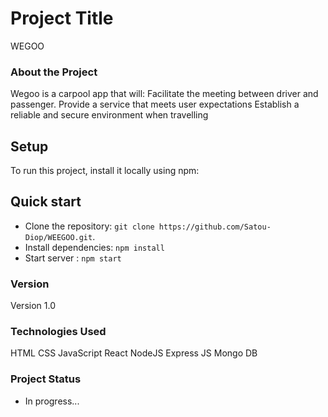 # Project Title
WEGOO


### About the Project
Wegoo is a carpool app that will:
Facilitate the meeting between driver and passenger.
Provide a service that meets user expectations
Establish a reliable and secure environment when travelling

## Setup
To run this project, install it locally using npm:

## Quick start
- Clone the repository: `git clone https://github.com/Satou-Diop/WEEGOO.git`.
- Install dependencies: `npm install` 
- Start server : `npm start`

### Version
Version 1.0

### Technologies Used
HTML
CSS
JavaScript
React
NodeJS
Express JS
Mongo DB

### Project Status
- In progress...

